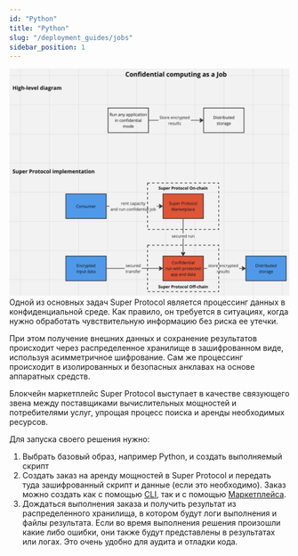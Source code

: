 ```yaml
---
id: "Python"
title: "Python"
slug: "/deployment_guides/jobs"
sidebar_position: 1
---
```


![img.png](img.png)
Одной из основных задач Super Protocol является процессинг данных в конфиденциальной среде. Как правило, он требуется в ситуациях, когда нужно обработать чувствительную информацию без риска ее утечки.

При этом получение внешних данных и сохранение результатов происходит через распределенное хранилище в зашифрованном виде, используя асимметричное шифрование. Сам же процессинг происходит в изолированных и безопасных анклавах на основе аппаратных средств.

Блокчейн маркетплейс Super Protocol выступает в качестве связующего звена между поставщиками вычислительных мощностей и потребителями услуг, упрощая процесс поиска и аренды необходимых ресурсов.

Для запуска своего решения нужно:

 1. Выбрать базовый образ, например Python, и создать выполняемый скрипт
 2. Создать заказ на аренду мощностей в Super Protocol и передать туда зашифрованный скрипт и данные (если это необходимо). Заказ можно создать как с помощью [CLI](/developers/cli_guides), так и с помощью [Маркетплейса](/developers/marketplace/).
 3. Дождаться выполнения заказа и получить результат из распределенного хранилища, в котором будут логи выполнения и файлы результата. Если во время выполнения решения произошли какие либо ошибки, они также будут представлены в результатах или логах. Это очень удобно для аудита и отладки кода.